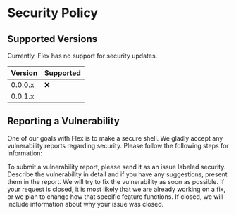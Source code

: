 # Security Policy

## Supported Versions

Currently, Flex has no support for security updates. 

| Version | Supported          |
| ------- | ------------------ |
| 0.0.0.x | :x:                |
| 0.0.1.x |                    |


## Reporting a Vulnerability

One of our goals with Flex is to make a secure shell. We gladly accept any vulnerability reports regarding security. Please follow the following steps for information:

To submit a vulnerability report, please send it as an issue labeled security. Describe the vulnerability in detail and if you have any suggestions, present them in the report. We will try to fix the vulnerability as soon as possible. If your request is closed, it is most likely that we are already working on a fix, or we plan to change how that specific feature functions. If closed, we will include information about why your issue was closed.


